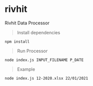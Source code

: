 # rivhit
Rivhit Data Processor

> Install dependencies

`npm install`


> Run Processor

`node index.js INPUT_FILENAME P_DATE`


> Example

`node index.js 12-2020.xlsx 22/01/2021`
